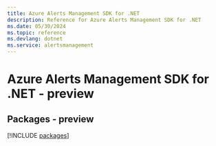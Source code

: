 ```yaml
---
title: Azure Alerts Management SDK for .NET
description: Reference for Azure Alerts Management SDK for .NET
ms.date: 05/30/2024
ms.topic: reference
ms.devlang: dotnet
ms.service: alertsmanagement
---
```

# Azure Alerts Management SDK for .NET - preview
## Packages - preview
[!INCLUDE [packages](alerts-management-index.md)]